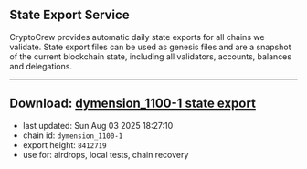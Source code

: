 ## State Export Service
CryptoCrew provides automatic daily state exports for all chains we validate. State export files can be used as genesis files and are a snapshot of the current blockchain state, including all validators, accounts, balances and delegations.

---
**Download: [dymension_1100-1 state export](https://dl-eu2.ccvalidators.com/SERVICE/dymension/dymension_1100-1_export_8412719.json)**
---

- last updated: Sun Aug 03 2025 18:27:10
- chain id: `dymension_1100-1`
- export height: `8412719`
- use for: airdrops, local tests, chain recovery
